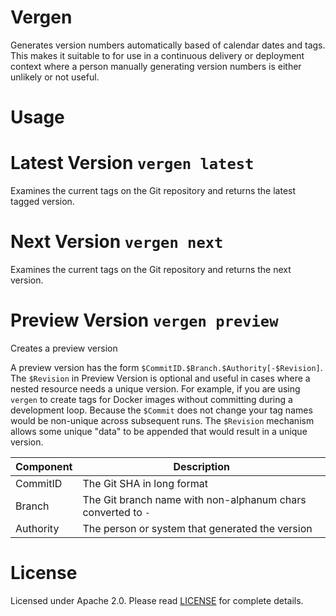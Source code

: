 # Vergen

Generates version numbers automatically based of calendar dates and tags. This makes it suitable to for use in a 
continuous delivery or deployment context where a person manually generating version numbers is either unlikely or not
useful.

# Usage

# Latest Version `vergen latest`

Examines the current tags on the Git repository and returns the latest tagged version.

# Next Version `vergen next`

Examines the current tags on the Git repository and returns the next version.

# Preview Version `vergen preview`

Creates a preview version

A preview version has the form `$CommitID.$Branch.$Authority[-$Revision]`. The `$Revision` in Preview Version is 
optional and useful in cases where a nested resource needs a unique version. For example, if you are using `vergen` to
create tags for Docker images without committing during a development loop. Because the `$Commit` does not change your
tag names would be non-unique across subsequent runs. The `$Revision` mechanism allows some unique "data" to be appended
that would result in a unique version.

| Component | Description |
| --------- | ----------- |
| CommitID  | The Git SHA in long format |
| Branch    | The Git branch name with non-alphanum chars converted to `-` |
| Authority | The person or system that generated the version |

# License

Licensed under Apache 2.0. Please read [LICENSE](LICENSE) for complete details.

